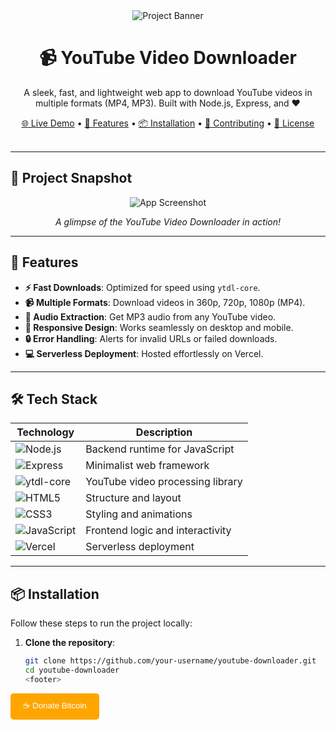 <div align="center">
  <img src="https://img.shields.io/badge/YouTube_Video_Downloader-FF0000?style=for-the-badge&logo=youtube&logoColor=white" alt="Project Banner" />
  <h1>📹 YouTube Video Downloader</h1>
  <p>A sleek, fast, and lightweight web app to download YouTube videos in multiple formats (MP4, MP3). Built with Node.js, Express, and ❤️</p>
  <a href="https://your-project.vercel.app">🌐 Live Demo</a> •
  <a href="#features">🚀 Features</a> •
  <a href="#installation">📦 Installation</a> •
  <a href="#contributing">🤝 Contributing</a> •
  <a href="#license">📄 License</a>
</div>

<br />

---

## 📸 Project Snapshot
<div align="center">
  <img src="https://via.placeholder.com/800x400.png?text=Screenshot+of+App" alt="App Screenshot" />
  <p><i>A glimpse of the YouTube Video Downloader in action!</i></p>
</div>

---

## 🚀 Features
- **⚡ Fast Downloads**: Optimized for speed using `ytdl-core`.
- **📹 Multiple Formats**: Download videos in 360p, 720p, 1080p (MP4).
- **🎵 Audio Extraction**: Get MP3 audio from any YouTube video.
- **📱 Responsive Design**: Works seamlessly on desktop and mobile.
- **🔒 Error Handling**: Alerts for invalid URLs or failed downloads.
- **💻 Serverless Deployment**: Hosted effortlessly on Vercel.

---

## 🛠️ Tech Stack
| **Technology** | **Description** |
| -------------- | --------------- |
| ![Node.js](https://img.shields.io/badge/Node.js-339933?style=flat&logo=node.js&logoColor=white) | Backend runtime for JavaScript |
| ![Express](https://img.shields.io/badge/Express-000000?style=flat&logo=express&logoColor=white) | Minimalist web framework |
| ![ytdl-core](https://img.shields.io/badge/ytdl--core-FF0000?style=flat&logo=youtube&logoColor=white) | YouTube video processing library |
| ![HTML5](https://img.shields.io/badge/HTML5-E34F26?style=flat&logo=html5&logoColor=white) | Structure and layout |
| ![CSS3](https://img.shields.io/badge/CSS3-1572B6?style=flat&logo=css3&logoColor=white) | Styling and animations |
| ![JavaScript](https://img.shields.io/badge/JavaScript-F7DF1E?style=flat&logo=javascript&logoColor=black) | Frontend logic and interactivity |
| ![Vercel](https://img.shields.io/badge/Vercel-000000?style=flat&logo=vercel&logoColor=white) | Serverless deployment |

---

## 📦 Installation
Follow these steps to run the project locally:

1. **Clone the repository**:
   ```bash
   git clone https://github.com/your-username/youtube-downloader.git
   cd youtube-downloader
   <footer>
  <!-- Your existing footer content -->
  <button id="donate-btn" style="background: orange; color: white; border: none; padding: 10px 20px; border-radius: 5px; cursor: pointer;">
    ☕️ Donate Bitcoin
  </button>

  <!-- Modal Popup -->
  <div id="donate-modal" style="display: none; position: fixed; top: 0; left: 0; width: 100%; height: 100%; background: rgba(0,0,0,0.5); justify-content: center; align-items: center;">
    <div style="background: white; padding: 20px; border-radius: 10px; text-align: center; width: 90%; max-width: 400px;">
      <h3>Support My Work ❤️</h3>
      <p>Scan the QR code or copy the address:</p>
      <img src="https://api.qrserver.com/v1/create-qr-code/?size=200x200&data=bitcoin:YOUR_BITCOIN_ADDRESS?label=Donation&message=Thanks%20for%20supporting%20my%20work!" 
           alt="Bitcoin QR Code" 
           style="width: 200px; margin: 10px auto; border: 1px solid #ddd; border-radius: 10px;">
      <p><code id="btc-address">YOUR_BITCOIN_ADDRESS</code></p>
      <button onclick="navigator.clipboard.writeText('YOUR_BITCOIN_ADDRESS').then(() => alert('Address copied!'))" 
              style="background: #007bff; color: white; border: none; padding: 10px; border-radius: 5px;">
        Copy Address
      </button>
      <br /><br />
      <a href="bitcoin:YOUR_BITCOIN_ADDRESS?label=Donation&message=Thanks%20for%20supporting%20my%20work!" 
         target="_blank" 
         style="text-decoration: none; color: orange;">
        Open in Wallet
      </a>
      <br /><br />
      <button onclick="document.getElementById('donate-modal').style.display='none'" 
              style="background: red; color: white; border: none; padding: 10px; border-radius: 5px;">
        Close
      </button>
    </div>
  </div>

  <script>
    document.getElementById('donate-btn').onclick = function() {
      document.getElementById('donate-modal').style.display = 'flex';
    };
  </script>
</footer>
